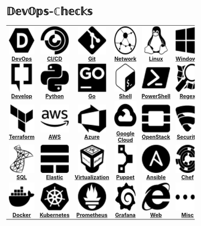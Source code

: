 # 𝔻𝕖𝕧𝕆𝕡𝕤-ℂ𝕙𝕖𝕔𝕜𝕤

<center>
<table>
<tr>
<td align="center" width="175px;" height=80px;"><a href="chapter/devops/README.md"><img src="images/devops.svg" width="75px;" height="75px;" alt="DevOps"/><br /><b>DevOps</b></a></td>
<td align="center" width="175px;" height=80px;"><a href="chapter/cicd/README.md"><img src="images/cicd.svg" width="75px;" height="75px;" alt="cicd"/><br/><b>CI/CD</b></a></td>
<td align="center" width="175px;" height=80px;"><a href="chapter/git/README.md"><img src="images/git.svg" width="75px;" height="75px;" alt=""/><br/><b>Git</b></a></td>
<td align="center" width="175px;" height=80px;"><a href="chapter/network/README.md"><img src="images/network.svg" width="75px;" height="75px;" alt="Network"/><br/><b>Network</b></a></td>
<td align="center" width="175px;" height=80px;"><a href="chapter/linux/README.md"><img src="images/linux.svg" width="75px;" height="75px;" alt="Linux"/><br/><b>Linux</b></a></td>
<td align="center" width="175px;" height=80px;"><a href="chapter/linux/README.md"><img src="images/windows.svg" width="75px;" height="75px;" alt="Linux"/><br/><b>Windows</b></a></td>
</tr>

<tr>
<td align="center" width="175px;" height=80px;"><a href="exercises/software_development/README.md"><img src="images/develop.svg" width="75px;" height="75px;" alt=""/><br /><b>Develop</b></a></td>
<td align="center" width="175px;" height=80px;"><a href="#python"><img src="images/python.svg" width="75px;" height="75px;" alt=""/><br /><b>Python</b></a></td>
<td align="center" width="175px;" height=80px;"><a href="#go"><img src="images/go.svg" width="75px;" height="75px;" alt=""/><br /><b>Go</b></a></td>
<td align="center" width="175px;" height=80px;"><a href="exercises/shell/README.md"><img src="images/bash.svg" width="75px;" height="75px;" alt=""/><br /><b>Shell</b></a></td>
<td align="center" width="175px;" height=80px;"><a href="exercises/shell/README.md"><img src="images/powershell.svg" width="75px;" height="75px;" alt=""/><br /><b>PowerShell</b></a></td>
<td align="center" width="175px;" height=80px;"><a href="#elastic"><img src="images/regex.svg" width="75px;" height="75px;" alt="Regex"/><br /><b>Regex</b></a></td>

</tr>
                                                                                                                                              
<tr>
<td align="center" width="175px;" height=80px;"><a href="#operating-system"><img src="images/terraform.svg" width="75px;" height="75px;" alt=""/><br /><b>Terraform</b></a></td>
<td align="center" width="175px;" height=80px;"><a href="exercises/aws/README.md"><img src="images/amazonaws.svg" width="75px;" height="75px;" alt=""/><br /><b>AWS</b></a></td>
<td align="center" width="175px;" height=80px;"><a href="#azure"><img src="images/azure.svg" width="75px;" height="75px;" alt=""/><br /><b>Azure</b></a></td>
<td align="center" width="175px;" height=80px;"><a href="#gcp"><img src="images/googlecloud.svg" width="75px;" height="75px;" alt=""/><br /><b>Google Cloud</b></a></td>
<td align="center" width="175px;" height=80px;"><a href="#openstack"><img src="images/openstack.svg" width="75px;" height="75px;" alt=""/><br /><b>OpenStack</b></a></td>
<td align="center" width="175px;" height=80px;"><a href="exercises/security/README.md"><img src="images/security.svg" width="75px;" height="75px;" alt=""/><br /><b>Security</b></a></td>
</tr>
  
<tr>
<td align="center" width="175px;" height=80px;"><a href="#monitoring"><img src="images/sql.svg" width="75px;" height="75px;" alt=""/><br /><b>SQL</b></a></td>
<td align="center" width="175px;" height=80px;"><a href="#elastic"><img src="images/elasticstack.svg" width="75px;" height="75px;" alt=""/><br /><b>Elastic</b></a></td>
<td align="center" width="175px;" height=80px;"><a href="#virtualization"><img src="images/virtualbox.svg" width="75px;" height="75px;" alt=""/><br /><b>Virtualization</b></a></td>
<td align="center" width="175px;" height=80px;"><a href="exercises/cloud/README.md"><img src="images/puppet.svg" width="75px;" height="75px;" alt=""/><br /><b>Puppet</b></a></td>
<td align="center" width="175px;" height=80px;"><a href="chapter/ansible/README.md"><img src="images/ansible.svg" width="75px;" height="75px;" alt="ansible"/><br/><b>Ansible</b></a></td>
<td align="center" width="175px;" height=80px;"><a href="#Misc"><img src="images/chef.svg" width="75px;" height="75px;" alt=""/><br /><b>Chef</b></a></td>
 </tr>

<tr>
<td align="center" width="175px;" height=80px;"><a href="#monitoring"><img src="images/docker.svg" width="75px;" height="75px;" alt="Docker"/><br /><b>Docker</b></a></td>
<td align="center" width="175px;" height=80px;"><a href="#kubernetes"><img src="images/kubernetes.svg" width="75px;" height="75px;" alt=""/><br /><b>Kubernetes</b></a></td>
<td align="center" width="175px;" height=80px;"><a href="#prometheus"><img src="images/prometheus.svg" width="75px;" height="75px;" alt=""/><br /><b>Prometheus</b></a></td>
<td align="center" width="175px;" height=80px;"><a href="exercises/cloud/README.md"><img src="images/grafana.svg" width="75px;" height="75px;" alt=""/><br /><b>Grafana</b></a></td>
<td align="center" width="175px;" height=80px;"><a href="chapter/ansible/README.md"><img src="images/web.svg" width="75px;" height="75px;" alt="ansible"/><br/><b>Web</b></a></td>
<td align="center" width="175px;" height=80px;"><a href="#Misc"><img src="images/misc.svg" width="75px;" height="75px;" alt=""/><br /><b>Misc</b></a></td>
 </tr>

</table>
</center>
